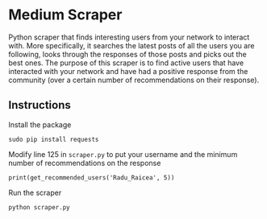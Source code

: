 # Medium Scraper

Python scraper that finds interesting users from your network to interact with. More specifically, it searches the latest posts of all the users you are following, looks through the responses of those posts and picks out the best ones. The purpose of this scraper is to find active users that have interacted with your network and have had a positive response from the community (over a certain number of recommendations on their response).

## Instructions

Install the package

    sudo pip install requests

Modify line 125 in `scraper.py` to put your username and the minimum number of recommendations on the response

    print(get_recommended_users('Radu_Raicea', 5))

Run the scraper

    python scraper.py